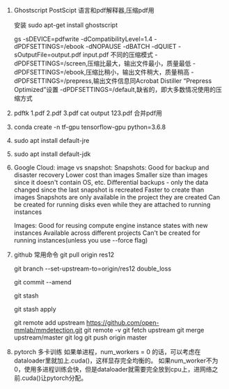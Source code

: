 1. Ghostscript
    PostScipt 语言和pdf解释器,压缩pdf用

    安装
    sudo apt-get install ghostscript

    gs -sDEVICE=pdfwrite -dCompatibilityLevel=1.4 -dPDFSETTINGS=/ebook -dNOPAUSE -dBATCH -dQUIET -sOutputFile=output.pdf input.pdf
    不同的压缩模式 
    -dPDFSETTINGS=/screen,压缩比最大，输出文件最小，质量最低
    -dPDFSETTINGS=/ebook,压缩比稍小，输出文件稍大，质量稍高
    -dPDFSETTINGS=/prepress,输出文件信息同Acrobat Distiller “Prepress Optimized”设置
    -dPDFSETTINGS=/default,缺省的，即大多数情况使用的压缩方式

2. pdftk 1.pdf 2.pdf 3.pdf cat output 123.pdf
    合并pdf用

3. conda create -n tf-gpu tensorflow-gpu python=3.6.8

4. sudo apt install default-jre

5. sudo apt install default-jdk

6. Google Cloud: image vs snapshot:
    Snapshots:
    Good for backup and disaster recovery
    Lower cost than images
    Smaller size than images since it doesn't contain OS, etc.
    Differential backups - only the data changed since the last snapshot is recreated
    Faster to create than images
    Snapshots are only available in the project they are created
    Can be created for running disks even while they are attached to running instances
    
    Images:
    Good for reusing compute engine instance states with new instances
    Available across different projects
    Can't be created for running instances(unless you use --force flag)

7. github 常用命令
    git pull origin res12

    git branch --set-upstream-to=origin/res12 double_loss

    git commit --amend

    git stash

    git stash apply

    git remote add upstream https://github.com/open-mmlab/mmdetection.git
    git remote -v
    git fetch upstream
    git merge upstream/master
    git log
    git push origin master


8. pytorch 多卡训练
    如果单进程，num_workers = 0 的话，可以考虑在dataloader里就加上.cuda()，这样显存完全均衡的。
    如果num_worker不为0，使用多进程训练会快，但是dataloader就需要完全放到cpu上，进网络之前.cuda()让pytorch分配。
